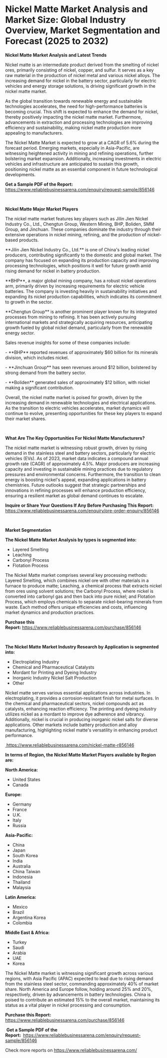 <p><h1>Nickel Matte Market Analysis and Market Size: Global Industry Overview, Market Segmentation and Forecast (2025 to 2032)</h1></p><p><strong>Nickel Matte Market Analysis and Latest Trends</strong></p>
<p><p>Nickel matte is an intermediate product derived from the smelting of nickel ores, primarily consisting of nickel, copper, and sulfur. It serves as a key raw material in the production of nickel metal and various nickel alloys. The increasing demand for nickel in the battery sector, particularly for electric vehicles and energy storage solutions, is driving significant growth in the nickel matte market. </p><p>As the global transition towards renewable energy and sustainable technologies accelerates, the need for high-performance batteries is becoming crucial. This shift is expected to enhance the demand for nickel, thereby positively impacting the nickel matte market. Furthermore, advancements in extraction and processing technologies are improving efficiency and sustainability, making nickel matte production more appealing to manufacturers.</p><p>The Nickel Matte Market is expected to grow at a CAGR of 5.6% during the forecast period. Emerging markets, especially in Asia-Pacific, are witnessing heightened activity in mining and refining operations, further bolstering market expansion. Additionally, increasing investments in electric vehicles and infrastructure are anticipated to sustain this growth, positioning nickel matte as an essential component in future technological developments.</p></p>
<p><strong>Get a Sample PDF of the Report:&nbsp;</strong> <a href="https://www.reliablebusinessarena.com/enquiry/request-sample/856146?utm_campaign=3183&utm_medium=2&utm_source=Github&utm_content=ia&utm_term=31032025&utm_id=nickel-matte">https://www.reliablebusinessarena.com/enquiry/request-sample/856146</a></p>
<p>&nbsp;</p>
<p><strong>Nickel Matte Major Market Players</strong></p>
<p><p>The nickel matte market features key players such as Jilin Jien Nickel Industry Co., Ltd., Chengtun Group, Western Mining, BHP, Boliden, SMM Group, and Jinchuan. These companies dominate the industry through their extensive operations in nickel mining, refining, and the production of nickel-based products.</p><p>**Jilin Jien Nickel Industry Co., Ltd.** is one of China's leading nickel producers, contributing significantly to the domestic and global market. The company has focused on expanding its production capacity and improving processing technologies, which positions it well for future growth amid rising demand for nickel in battery production.</p><p>**BHP**, a major global mining company, has a robust nickel operations arm, primarily driven by increasing requirements for electric vehicle batteries. The company is investing heavily in sustainability initiatives and expanding its nickel production capabilities, which indicates its commitment to growth in the sector.</p><p>**Chengtun Group** is another prominent player known for its integrated processes from mining to refining. It has been actively pursuing international markets and strategically acquiring resources, anticipating growth fueled by global nickel demand, particularly from the renewable energy sector.</p><p>Sales revenue insights for some of these companies include:</p><p>- **BHP** reported revenues of approximately $60 billion for its minerals division, which includes nickel.</p><p>- **Jinchuan Group** has seen revenues around $12 billion, bolstered by strong demand from the battery sector.</p><p>- **Boliden** generated sales of approximately $12 billion, with nickel making a significant contribution.</p><p>Overall, the nickel matte market is poised for growth, driven by the increasing demand in renewable technologies and electrical applications. As the transition to electric vehicles accelerates, market dynamics will continue to evolve, presenting opportunities for these key players to expand their market shares.</p></p>
<p>&nbsp;</p>
<p><strong>What Are The Key Opportunities For Nickel Matte Manufacturers?</strong></p>
<p><p>The nickel matte market is witnessing robust growth, driven by rising demand in the stainless steel and battery sectors, particularly for electric vehicles (EVs). As of 2023, market data indicates a compound annual growth rate (CAGR) of approximately 4.5%. Major producers are increasing capacity and investing in sustainable mining practices due to regulatory pressures and environmental concerns. Furthermore, the transition to clean energy is boosting nickel's appeal, expanding applications in battery chemistries. Future outlooks suggest that strategic partnerships and innovations in refining processes will enhance production efficiency, ensuring a resilient market as global demand continues to escalate.</p></p>
<p><strong>Inquire or Share Your Questions If Any Before Purchasing This Report:</strong> <a href="https://www.reliablebusinessarena.com/enquiry/pre-order-enquiry/856146?utm_campaign=3183&utm_medium=2&utm_source=Github&utm_content=ia&utm_term=31032025&utm_id=nickel-matte">https://www.reliablebusinessarena.com/enquiry/pre-order-enquiry/856146</a></p>
<p>&nbsp;</p>
<p><strong>Market Segmentation</strong></p>
<p><strong>The Nickel Matte Market Analysis by types is segmented into:</strong></p>
<p><ul><li>Layered Smelting</li><li>Leaching</li><li>Carbonyl Process</li><li>Flotation Process</li></ul></p>
<p><p>The Nickel Matte market comprises several key processing methods: Layered Smelting, which combines nickel ore with other materials in a furnace to produce matte; Leaching, a chemical process that extracts nickel from ores using solvent solutions; the Carbonyl Process, where nickel is converted into carbonyl gas and then back into pure nickel; and Flotation Process, which employs chemicals to separate nickel-bearing minerals from waste. Each method offers unique efficiencies and costs, influencing market dynamics and production practices.</p></p>
<p><strong>Purchase this Report:&nbsp;</strong><a href="https://www.reliablebusinessarena.com/purchase/856146?utm_campaign=3183&utm_medium=2&utm_source=Github&utm_content=ia&utm_term=31032025&utm_id=nickel-matte">https://www.reliablebusinessarena.com/purchase/856146</a></p>
<p>&nbsp;</p>
<p><strong>The Nickel Matte Market Industry Research by Application is segmented into:</strong></p>
<p><ul><li>Electroplating Industry</li><li>Chemical and Pharmaceutical Catalysts</li><li>Mordant for Printing and Dyeing Industry</li><li>Inorganic Industry Nickel Salt Production</li><li>Other</li></ul></p>
<p><p>Nickel matte serves various essential applications across industries. In electroplating, it provides a corrosion-resistant finish for metal surfaces. In the chemical and pharmaceutical sectors, nickel compounds act as catalysts, enhancing reaction efficiency. The printing and dyeing industry utilizes nickel as a mordant to improve dye adherence and vibrancy. Additionally, nickel is crucial in producing inorganic nickel salts for diverse applications. Other markets include battery production and alloy manufacturing, highlighting nickel matte's versatility in enhancing product performance.</p></p>
<p><a href="https://www.reliablebusinessarena.com/nickel-matte-r856146?utm_campaign=3183&utm_medium=2&utm_source=Github&utm_content=ia&utm_term=31032025&utm_id=nickel-matte">&nbsp;https://www.reliablebusinessarena.com/nickel-matte-r856146</a></p>
<p><strong>In terms of Region, the Nickel Matte Market Players available by Region are:</strong></p>
<p>
    <p> <strong> North America: </strong>
        <ul>
            <li>United States</li>
            <li>Canada</li>
        </ul>
        </p> 
    <p> <strong> Europe: </strong>
        <ul>
            <li>Germany</li>
            <li>France</li>
            <li>U.K.</li>
            <li>Italy</li>
            <li>Russia</li>
        </ul>
        </p> 
    <p> <strong> Asia-Pacific: </strong>
        <ul>
            <li>China</li>
            <li>Japan</li>
            <li>South Korea</li>
            <li>India</li>
            <li>Australia</li>
            <li>China Taiwan</li>
            <li>Indonesia</li>
            <li>Thailand</li>
            <li>Malaysia</li>
        </ul>
        </p> 
    <p> <strong> Latin America: </strong>
        <ul>
            <li>Mexico</li>
            <li>Brazil</li>
            <li>Argentina Korea</li>
            <li>Colombia</li>
        </ul>
        </p> 
    <p> <strong> Middle East & Africa: </strong>
        <ul>
            <li>Turkey</li>
            <li>Saudi</li>
            <li>Arabia</li>
            <li>UAE</li>
            <li>Korea</li>
        </ul>
    </p>
    </p>
<p><p>The Nickel Matte market is witnessing significant growth across various regions, with Asia Pacific (APAC) expected to lead due to rising demand from the stainless steel sector, commanding approximately 40% of market share. North America and Europe follow, holding around 25% and 20%, respectively, driven by advancements in battery technologies. China is poised to contribute an estimated 15% to the overall market, maintaining its status as a vital player in nickel processing and consumption.</p></p>
<p><strong>Purchase this Report: </strong><a href="https://www.reliablebusinessarena.com/purchase/856146?utm_campaign=3183&utm_medium=2&utm_source=Github&utm_content=ia&utm_term=31032025&utm_id=nickel-matte">https://www.reliablebusinessarena.com/purchase/856146</a></p>
<p>&nbsp;<strong>Get a Sample PDF of the Report:&nbsp;&nbsp;</strong><a href="https://www.reliablebusinessarena.com/enquiry/request-sample/856146?utm_campaign=3183&utm_medium=2&utm_source=Github&utm_content=ia&utm_term=31032025&utm_id=nickel-matte">https://www.reliablebusinessarena.com/enquiry/request-sample/856146</a></p>
<p><strong></strong></p>
<p>Check more reports on <a href="https://www.reliablebusinessarena.com/?utm_campaign=3183&utm_medium=2&utm_source=Github&utm_content=ia&utm_term=31032025&utm_id=nickel-matte">https://www.reliablebusinessarena.com/</a></p>